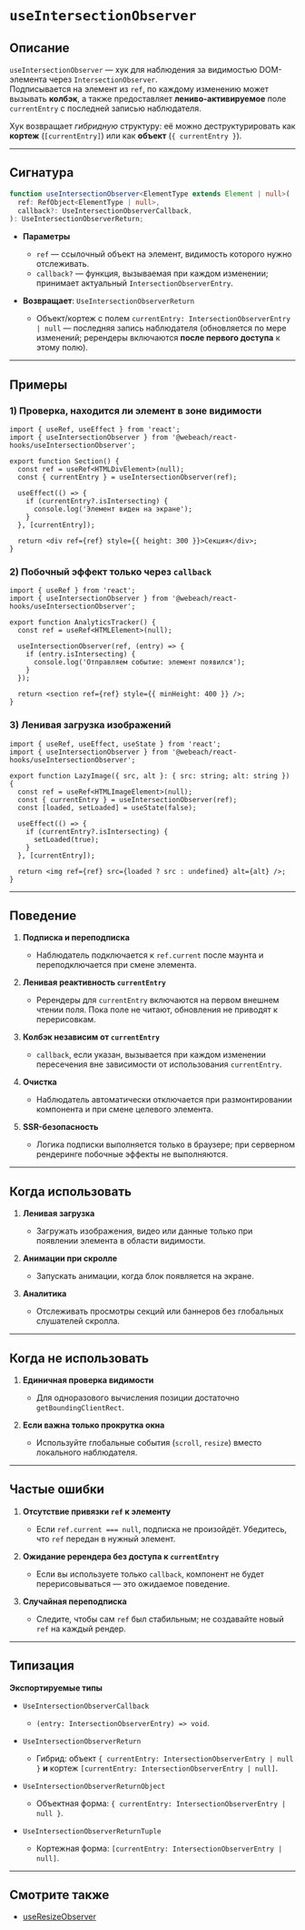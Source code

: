 # `useIntersectionObserver`

## Описание

`useIntersectionObserver` — хук для наблюдения за видимостью DOM-элемента через `IntersectionObserver`.  
Подписывается на элемент из `ref`, по каждому изменению может вызывать **колбэк**, а также предоставляет **лениво-активируемое** поле `currentEntry` c последней записью наблюдателя.

Хук возвращает *гибридную* структуру: её можно деструктурировать как **кортеж** (`[currentEntry]`) или как **объект** (`{ currentEntry }`).

---

## Сигнатура

```ts
function useIntersectionObserver<ElementType extends Element | null>(
  ref: RefObject<ElementType | null>,
  callback?: UseIntersectionObserverCallback,
): UseIntersectionObserverReturn;
```

- **Параметры**
   - `ref` — ссылочный объект на элемент, видимость которого нужно отслеживать.
   - `callback?` — функция, вызываемая при каждом изменении; принимает актуальный `IntersectionObserverEntry`.

- **Возвращает**: `UseIntersectionObserverReturn`
   - Объект/кортеж с полем `currentEntry: IntersectionObserverEntry | null` — последняя запись наблюдателя (обновляется по мере изменений; ререндеры включаются **после первого доступа** к этому полю).

---

## Примеры

### 1) Проверка, находится ли элемент в зоне видимости

```tsx
import { useRef, useEffect } from 'react';
import { useIntersectionObserver } from '@webeach/react-hooks/useIntersectionObserver';

export function Section() {
  const ref = useRef<HTMLDivElement>(null);
  const { currentEntry } = useIntersectionObserver(ref);

  useEffect(() => {
    if (currentEntry?.isIntersecting) {
      console.log('Элемент виден на экране');
    }
  }, [currentEntry]);

  return <div ref={ref} style={{ height: 300 }}>Секция</div>;
}
```

### 2) Побочный эффект только через `callback`

```tsx
import { useRef } from 'react';
import { useIntersectionObserver } from '@webeach/react-hooks/useIntersectionObserver';

export function AnalyticsTracker() {
  const ref = useRef<HTMLElement>(null);

  useIntersectionObserver(ref, (entry) => {
    if (entry.isIntersecting) {
      console.log('Отправляем событие: элемент появился');
    }
  });

  return <section ref={ref} style={{ minHeight: 400 }} />;
}
```

### 3) Ленивая загрузка изображений

```tsx
import { useRef, useEffect, useState } from 'react';
import { useIntersectionObserver } from '@webeach/react-hooks/useIntersectionObserver';

export function LazyImage({ src, alt }: { src: string; alt: string }) {
  const ref = useRef<HTMLImageElement>(null);
  const { currentEntry } = useIntersectionObserver(ref);
  const [loaded, setLoaded] = useState(false);

  useEffect(() => {
    if (currentEntry?.isIntersecting) {
      setLoaded(true);
    }
  }, [currentEntry]);

  return <img ref={ref} src={loaded ? src : undefined} alt={alt} />;
}
```

---

## Поведение

1. **Подписка и переподписка**
   - Наблюдатель подключается к `ref.current` после маунта и переподключается при смене элемента.

2. **Ленивая реактивность `currentEntry`**
   - Ререндеры для `currentEntry` включаются на первом внешнем чтении поля. Пока поле не читают, обновления не приводят к перерисовкам.

3. **Колбэк независим от `currentEntry`**
   - `callback`, если указан, вызывается при каждом изменении пересечения вне зависимости от использования `currentEntry`.

4. **Очистка**
   - Наблюдатель автоматически отключается при размонтировании компонента и при смене целевого элемента.

5. **SSR-безопасность**
   - Логика подписки выполняется только в браузере; при серверном рендеринге побочные эффекты не выполняются.

---

## Когда использовать

1. **Ленивая загрузка**
   - Загружать изображения, видео или данные только при появлении элемента в области видимости.

2. **Анимации при скролле**
   - Запускать анимации, когда блок появляется на экране.

3. **Аналитика**
   - Отслеживать просмотры секций или баннеров без глобальных слушателей скролла.

---

## Когда **не** использовать

1. **Единичная проверка видимости**
   - Для одноразового вычисления позиции достаточно `getBoundingClientRect`.

2. **Если важна только прокрутка окна**
   - Используйте глобальные события (`scroll`, `resize`) вместо локального наблюдателя.

---

## Частые ошибки

1. **Отсутствие привязки `ref` к элементу**
   - Если `ref.current === null`, подписка не произойдёт. Убедитесь, что `ref` передан в нужный элемент.

2. **Ожидание ререндера без доступа к `currentEntry`**
   - Если вы используете только `callback`, компонент не будет перерисовываться — это ожидаемое поведение.

3. **Случайная переподписка**
   - Следите, чтобы сам `ref` был стабильным; не создавайте новый `ref` на каждый рендер.

---

## Типизация

**Экспортируемые типы**

- `UseIntersectionObserverCallback`
   - `(entry: IntersectionObserverEntry) => void`.

- `UseIntersectionObserverReturn`
   - Гибрид: объект `{ currentEntry: IntersectionObserverEntry | null }` **и** кортеж `[currentEntry: IntersectionObserverEntry | null]`.

- `UseIntersectionObserverReturnObject`
   - Объектная форма: `{ currentEntry: IntersectionObserverEntry | null }`.

- `UseIntersectionObserverReturnTuple`
   - Кортежная форма: `[currentEntry: IntersectionObserverEntry | null]`.

---

## Смотрите также

- [useResizeObserver](useResizeObserver.md)

